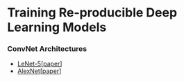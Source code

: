 # Training Re-producible Deep Learning Models

### ConvNet Architectures

- [LeNet-5](https://github.com/shazzad-hasan/training-reproducible-computer-vision-models/tree/main/LeNet-5)[[paper](https://yann.lecun.com/exdb/publis/pdf/lecun-01a.pdf)]
- [AlexNet](https://github.com/shazzad-hasan/training-reproducible-deep-learning-models/tree/main/AlexNet)[[paper](https://proceedings.neurips.cc/paper/2012/file/c399862d3b9d6b76c8436e924a68c45b-Paper.pdf)]
